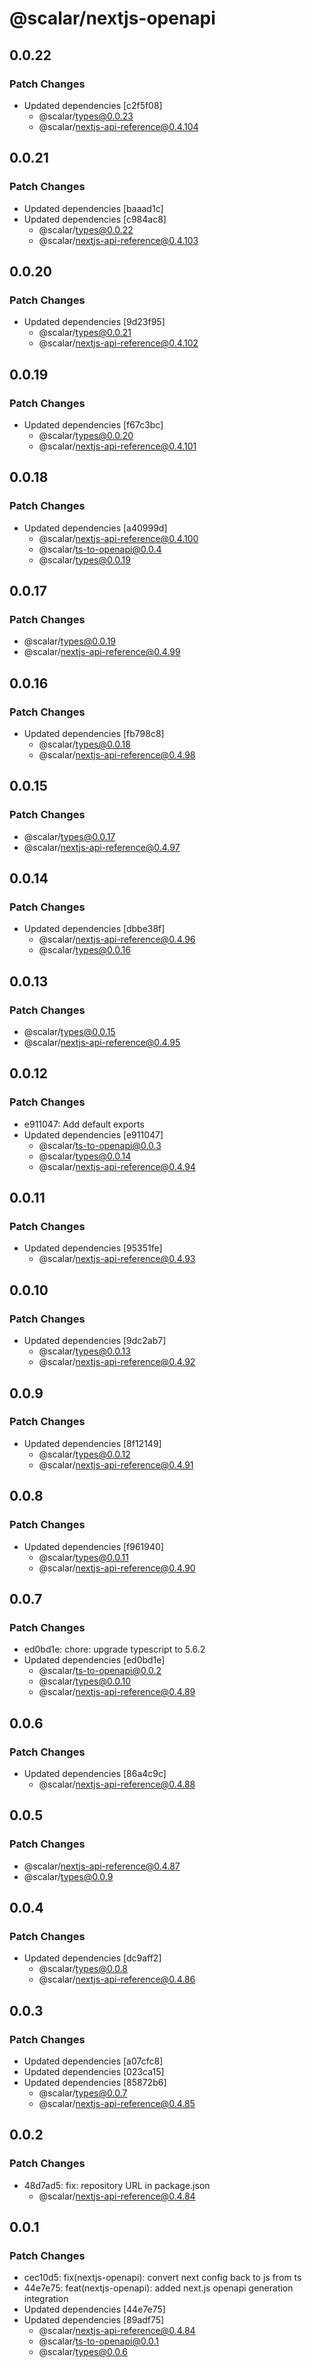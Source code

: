# @scalar/nextjs-openapi

## 0.0.22

### Patch Changes

- Updated dependencies [c2f5f08]
  - @scalar/types@0.0.23
  - @scalar/nextjs-api-reference@0.4.104

## 0.0.21

### Patch Changes

- Updated dependencies [baaad1c]
- Updated dependencies [c984ac8]
  - @scalar/types@0.0.22
  - @scalar/nextjs-api-reference@0.4.103

## 0.0.20

### Patch Changes

- Updated dependencies [9d23f95]
  - @scalar/types@0.0.21
  - @scalar/nextjs-api-reference@0.4.102

## 0.0.19

### Patch Changes

- Updated dependencies [f67c3bc]
  - @scalar/types@0.0.20
  - @scalar/nextjs-api-reference@0.4.101

## 0.0.18

### Patch Changes

- Updated dependencies [a40999d]
  - @scalar/nextjs-api-reference@0.4.100
  - @scalar/ts-to-openapi@0.0.4
  - @scalar/types@0.0.19

## 0.0.17

### Patch Changes

- @scalar/types@0.0.19
- @scalar/nextjs-api-reference@0.4.99

## 0.0.16

### Patch Changes

- Updated dependencies [fb798c8]
  - @scalar/types@0.0.18
  - @scalar/nextjs-api-reference@0.4.98

## 0.0.15

### Patch Changes

- @scalar/types@0.0.17
- @scalar/nextjs-api-reference@0.4.97

## 0.0.14

### Patch Changes

- Updated dependencies [dbbe38f]
  - @scalar/nextjs-api-reference@0.4.96
  - @scalar/types@0.0.16

## 0.0.13

### Patch Changes

- @scalar/types@0.0.15
- @scalar/nextjs-api-reference@0.4.95

## 0.0.12

### Patch Changes

- e911047: Add default exports
- Updated dependencies [e911047]
  - @scalar/ts-to-openapi@0.0.3
  - @scalar/types@0.0.14
  - @scalar/nextjs-api-reference@0.4.94

## 0.0.11

### Patch Changes

- Updated dependencies [95351fe]
  - @scalar/nextjs-api-reference@0.4.93

## 0.0.10

### Patch Changes

- Updated dependencies [9dc2ab7]
  - @scalar/types@0.0.13
  - @scalar/nextjs-api-reference@0.4.92

## 0.0.9

### Patch Changes

- Updated dependencies [8f12149]
  - @scalar/types@0.0.12
  - @scalar/nextjs-api-reference@0.4.91

## 0.0.8

### Patch Changes

- Updated dependencies [f961940]
  - @scalar/types@0.0.11
  - @scalar/nextjs-api-reference@0.4.90

## 0.0.7

### Patch Changes

- ed0bd1e: chore: upgrade typescript to 5.6.2
- Updated dependencies [ed0bd1e]
  - @scalar/ts-to-openapi@0.0.2
  - @scalar/types@0.0.10
  - @scalar/nextjs-api-reference@0.4.89

## 0.0.6

### Patch Changes

- Updated dependencies [86a4c9c]
  - @scalar/nextjs-api-reference@0.4.88

## 0.0.5

### Patch Changes

- @scalar/nextjs-api-reference@0.4.87
- @scalar/types@0.0.9

## 0.0.4

### Patch Changes

- Updated dependencies [dc9aff2]
  - @scalar/types@0.0.8
  - @scalar/nextjs-api-reference@0.4.86

## 0.0.3

### Patch Changes

- Updated dependencies [a07cfc8]
- Updated dependencies [023ca15]
- Updated dependencies [85872b6]
  - @scalar/types@0.0.7
  - @scalar/nextjs-api-reference@0.4.85

## 0.0.2

### Patch Changes

- 48d7ad5: fix: repository URL in package.json
  - @scalar/nextjs-api-reference@0.4.84

## 0.0.1

### Patch Changes

- cec10d5: fix(nextjs-openapi): convert next config back to js from ts
- 44e7e75: feat(nextjs-openapi): added next.js openapi generation integration
- Updated dependencies [44e7e75]
- Updated dependencies [89adf75]
  - @scalar/nextjs-api-reference@0.4.84
  - @scalar/ts-to-openapi@0.0.1
  - @scalar/types@0.0.6
